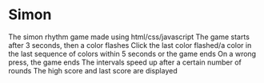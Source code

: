 # Simon
The simon rhythm game made using html/css/javascript
The game starts after 3 seconds, then a color flashes
Click the last color flashed/a color in the last sequence of colors within 5 seconds or the game ends
On a wrong press, the game ends
The intervals speed up after a certain number of rounds
The high score and last score are displayed
